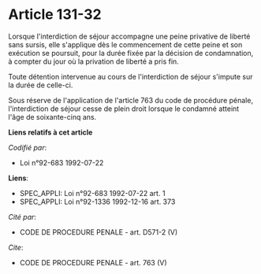 # Article 131-32

Lorsque l'interdiction de séjour accompagne une peine privative de liberté sans sursis, elle s'applique dès le commencement
de cette peine et son exécution se poursuit, pour la durée fixée par la décision de condamnation, à compter du jour où la
privation de liberté a pris fin. 

Toute détention intervenue au cours de l'interdiction de séjour s'impute sur la durée de celle-ci. 

Sous réserve de l'application de l'article 763 du code de procédure pénale, l'interdiction de séjour cesse de plein droit
lorsque le condamné atteint l'âge de soixante-cinq ans.

**Liens relatifs à cet article**

_Codifié par_:

  - Loi n°92-683 1992-07-22

**Liens**:

  - SPEC_APPLI: Loi n°92-683 1992-07-22 art. 1
  - SPEC_APPLI: Loi n°92-1336 1992-12-16 art. 373

_Cité par_:

  - CODE DE PROCEDURE PENALE - art. D571-2 (V)

_Cite_:

  - CODE DE PROCEDURE PENALE - art. 763 (V)
